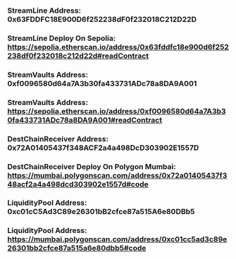 ### StreamLine Address: 0x63FDDFC18E900D6f252238dF0f232018C212D22D
### StreamLine Deploy On Sepolia: https://sepolia.etherscan.io/address/0x63fddfc18e900d6f252238df0f232018c212d22d#readContract

### StreamVaults Address: 0xf0096580d64a7A3b30fa433731ADc78a8DA9A001
### StreamVaults Address: https://sepolia.etherscan.io/address/0xf0096580d64a7A3b30fa433731ADc78a8DA9A001#readContract

### DestChainReceiver Address: 0x72A01405437f348ACF2a4a498DcD303902E1557D
### DestChainReceiver Deploy On Polygon Mumbai: https://mumbai.polygonscan.com/address/0x72a01405437f348acf2a4a498dcd303902e1557d#code

### LiquidityPool Address: 0xc01cC5Ad3C89e26301bB2cfce87a515A6e80DBb5
### LiquidityPool Address: https://mumbai.polygonscan.com/address/0xc01cc5ad3c89e26301bb2cfce87a515a6e80dbb5#code

